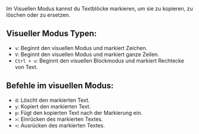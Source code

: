 Im Visuellen Modus kannst du Textblöcke markieren, um sie zu kopieren, zu löschen oder zu ersetzen.

## Visueller Modus Typen:

- `v`: Beginnt den visuellen Modus und markiert Zeichen.
- `V`: Beginnt den visuellen Modus und markiert ganze Zeilen.
- `Ctrl + v`: Beginnt den visuellen Blockmodus und markiert Rechtecke von Text.

## Befehle im visuellen Modus:

- `d`: Löscht den markierten Text.
- `y`: Kopiert den markierten Text.
- `p`: Fügt den kopierten Text nach der Markierung ein.
- `>`: Einrücken des markierten Textes.
- `<`: Ausrücken des markierten Textes.
